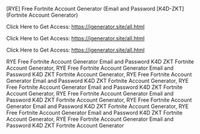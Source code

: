 [RYE] Free Fortnite Account Generator (Email and Password [K4D-ZKT] (Fortnite Account Generator)

Click Here to Get Access: https://igenerator.site/all.html

Click Here to Get Access: https://igenerator.site/all.html

Click Here to Get Access: https://igenerator.site/all.html

 RYE Free Fortnite Account Generator Email and Password K4D ZKT Fortnite Account Generator, RYE Free Fortnite Account Generator Email and Password K4D ZKT Fortnite Account Generator, RYE Free Fortnite Account Generator Email and Password K4D ZKT Fortnite Account Generator, RYE Free Fortnite Account Generator Email and Password K4D ZKT Fortnite Account Generator, RYE Free Fortnite Account Generator Email and Password K4D ZKT Fortnite Account Generator, RYE Free Fortnite Account Generator Email and Password K4D ZKT Fortnite Account Generator, RYE Free Fortnite Account Generator Email and Password K4D ZKT Fortnite Account Generator, RYE Free Fortnite Account Generator Email and Password K4D ZKT Fortnite Account Generator
